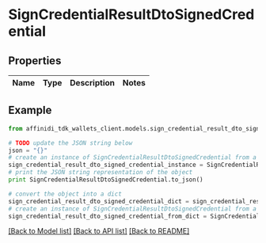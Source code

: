 # SignCredentialResultDtoSignedCredential

## Properties

| Name | Type | Description | Notes |
| ---- | ---- | ----------- | ----- |

## Example

```python
from affinidi_tdk_wallets_client.models.sign_credential_result_dto_signed_credential import SignCredentialResultDtoSignedCredential

# TODO update the JSON string below
json = "{}"
# create an instance of SignCredentialResultDtoSignedCredential from a JSON string
sign_credential_result_dto_signed_credential_instance = SignCredentialResultDtoSignedCredential.from_json(json)
# print the JSON string representation of the object
print SignCredentialResultDtoSignedCredential.to_json()

# convert the object into a dict
sign_credential_result_dto_signed_credential_dict = sign_credential_result_dto_signed_credential_instance.to_dict()
# create an instance of SignCredentialResultDtoSignedCredential from a dict
sign_credential_result_dto_signed_credential_from_dict = SignCredentialResultDtoSignedCredential.from_dict(sign_credential_result_dto_signed_credential_dict)
```

[[Back to Model list]](../README.md#documentation-for-models) [[Back to API list]](../README.md#documentation-for-api-endpoints) [[Back to README]](../README.md)
